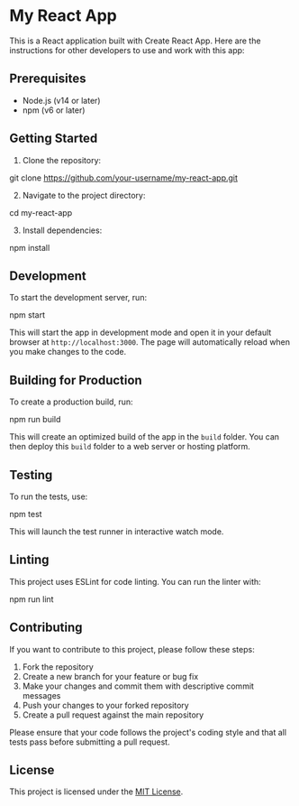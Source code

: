 # My React App

This is a React application built with Create React App. Here are the instructions for other developers to use and work with this app:

## Prerequisites

- Node.js (v14 or later)
- npm (v6 or later)

## Getting Started

1. Clone the repository:

git clone https://github.com/your-username/my-react-app.git

2. Navigate to the project directory:

cd my-react-app

3. Install dependencies:

npm install

## Development

To start the development server, run:

npm start

This will start the app in development mode and open it in your default browser at `http://localhost:3000`. The page will automatically reload when you make changes to the code.

## Building for Production

To create a production build, run:

npm run build

This will create an optimized build of the app in the `build` folder. You can then deploy this `build` folder to a web server or hosting platform.

## Testing

To run the tests, use:

npm test

This will launch the test runner in interactive watch mode.

## Linting

This project uses ESLint for code linting. You can run the linter with:

npm run lint

## Contributing

If you want to contribute to this project, please follow these steps:

1. Fork the repository
2. Create a new branch for your feature or bug fix
3. Make your changes and commit them with descriptive commit messages
4. Push your changes to your forked repository
5. Create a pull request against the main repository

Please ensure that your code follows the project's coding style and that all tests pass before submitting a pull request.

## License

This project is licensed under the [MIT License](LICENSE).
